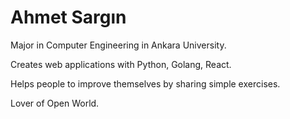 # Ahmet Sargın 

Major in Computer Engineering in Ankara University.

Creates web applications with Python, Golang, React.

Helps people to improve themselves by sharing simple exercises.

Lover of Open World.

